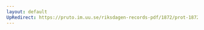 ```yaml
---
layout: default
UpRedirect: https://pruto.im.uu.se/riksdagen-records-pdf/1872/prot-1872--fk--116.pdf
---
```


